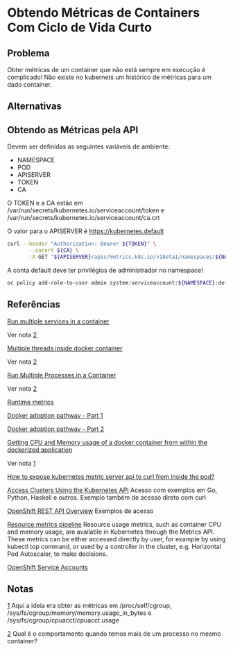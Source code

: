 # Obtendo Métricas de Containers Com Ciclo de Vida Curto

## Problema

Obter métricas de um container que não está sempre em execução é complicado! Não existe no kubernets um histórico de métricas para um dado container.

## Alternativas


## Obtendo as Métricas pela API

Devem ser definidas as seguintes variáveis de ambiente:

- NAMESPACE
- POD
- APISERVER
- TOKEN
- CA

O TOKEN e a CA estão em /var/run/secrets/kubernetes.io/serviceaccount/token
e /var/run/secrets/kubernetes.io/serviceaccount/ca.crt

O valor para o APISERVER é https://kubernetes.default

```bash
curl --header "Authorization: Bearer ${TOKEN}" \
       --cacert ${CA} \
       -X GET "${APISERVER}/apis/metrics.k8s.io/v1beta1/namespaces/${NAMESPACE}/pods/${POD}"
```
A conta default deve ter privilégios de administrador no namespace!

```bash
oc policy add-role-to-user admin system:serviceaccount:${NAMESPACE}:default
```


## Referências

[Run multiple services in a container](https://docs.docker.com/config/containers/multi-service_container/)

Ver nota [2](#2)

[Multiple threads inside docker container](https://stackoverflow.com/questions/37657280/multiple-threads-inside-docker-container)

Ver nota [2](#2)

[Run Multiple Processes in a Container](https://runnable.com/docker/rails/run-multiple-processes-in-a-container)

Ver nota [2](#2)

[Runtime metrics](https://docs.docker.com/config/containers/runmetrics/)

[Docker adoption pathway - Part 1](http://livepersoninc.github.io/techblog/docker-adoption-pathway-part01.html)

[Docker adoption pathway - Part 2](http://livepersoninc.github.io/techblog/docker-adoption-pathway-part02.html)

[Getting CPU and Memory usage of a docker container from within the dockerized application](https://stackoverflow.com/questions/51248144/getting-cpu-and-memory-usage-of-a-docker-container-from-within-the-dockerized-ap)

Ver nota [1](#1)

[How to expose kubernetes metric server api to curl from inside the pod&#63;](https://stackoverflow.com/questions/58911806/how-to-expose-kubernetes-metric-server-api-to-curl-from-inside-the-pod)

[Access Clusters Using the Kubernetes API](https://kubernetes.io/docs/tasks/administer-cluster/access-cluster-api/)
Acesso com exemplos em Go, Python, Haskell e outros. Exemplo também de acesso direto com curl

[OpenShift REST API Overview](https://docs.openshift.com/container-platform/3.11/rest_api/index.html)
Exemplos de acesso

[Resource metrics pipeline](https://kubernetes.io/docs/tasks/debug-application-cluster/resource-metrics-pipeline/)
Resource usage metrics, such as container CPU and memory usage, are available in Kubernetes through the Metrics API. These metrics can be either accessed directly by user, for example by using kubectl top command, or used by a controller in the cluster, e.g. Horizontal Pod Autoscaler, to make decisions.

[OpenShift Service Accounts](https://docs.openshift.com/container-platform/3.11/dev_guide/service_accounts.html)


## Notas

[1](#1) Aqui a ideia era obter as métricas em /proc/self/cgroup, /sys/fs/cgroup/memory/memory.usage_in_bytes e /sys/fs/cgroup/cpuacct/cpuacct.usage

[2](#2) Qual é o comportamento quando temos mais de um processo no mesmo container?
